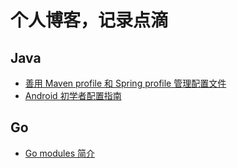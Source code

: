 # 个人博客，记录点滴

## Java

- [善用 Maven profile 和 Spring profile 管理配置文件](https://github.com/qinjinling/blog/blob/master/Java/%E5%96%84%E7%94%A8%20Maven%20profile%20%E5%92%8C%20Spring%20profile%20%E7%AE%A1%E7%90%86%E9%85%8D%E7%BD%AE%E6%96%87%E4%BB%B6.md)
- [Android 初学者配置指南](https://github.com/qinjinling/blog/blob/master/Java/Android%20%E5%88%9D%E5%AD%A6%E8%80%85%E9%85%8D%E7%BD%AE%E6%8C%87%E5%8D%97.md)

## Go

- [Go modules 简介](https://github.com/qinjinling/blog/blob/master/Go/Go%20modules%20%E7%AE%80%E4%BB%8B.md)
